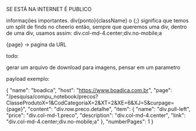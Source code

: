 

SE ESTÁ NA INTERNET É PUBLICO


informações importantes.
div{ponto}{className}
o {;} significa que temos um split de finds no cheerio
então, sempre que queremos uma div, dentro de uma div, usamos assim:
div.col-md-4.center;div.no-mobile;a


{page} -> pagina da URL


todo:

gerar um arquivo de download para imagens, pensar em um parametro

payload exemplo:

{
"name": "boadica",
"host": "https://www.boadica.com.br",
"page": "/pesquisa/compu_notebook/precos?ClasseProdutoX=1&CodCategoriaX=2&XT=2&XE=6&XJ=5&curpage={page}",
"content": "div.row.preco.detalhe",
"item": {
"name": "div.pull-left",
"price": "div.col-md-1.preco",
"description": "div.col-md-4.center",
"link": "div.col-md-4.center;div.no-mobile;a"
},
"numberPages": 1
}